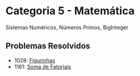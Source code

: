 # Categoria 5 - Matemática
Sistemas Numéricos, Números Primos, BigInteger

## Problemas Resolvidos
- 1028: [Figurinhas](https://www.beecrowd.com.br/repository/UOJ_1028.html)
- 1161: [Soma de Fatoriais](https://www.beecrowd.com.br/repository/UOJ_1161.html)

